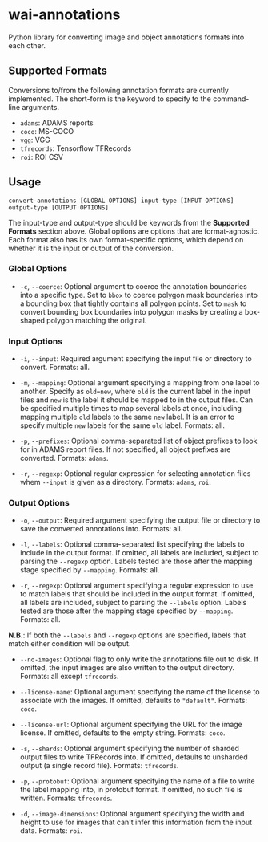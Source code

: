 # wai-annotations
Python library for converting image and object annotations formats into each other.

## Supported Formats

Conversions to/from the following annotation formats are currently implemented. The
short-form is the keyword to specify to the command-line arguments.

* `adams`:      ADAMS reports
* `coco`:       MS-COCO
* `vgg`:        VGG
* `tfrecords`:  Tensorflow TFRecords
* `roi`:        ROI CSV

## Usage

```
convert-annotations [GLOBAL OPTIONS] input-type [INPUT OPTIONS] output-type [OUTPUT OPTIONS]
```

The input-type and output-type should be keywords from the **Supported Formats** section above.
Global options are options that are format-agnostic. Each format also has its own format-specific
options, which depend on whether it is the input or output of the conversion.

### Global Options

* `-c`, `--coerce`: Optional argument to coerce the annotation boundaries into a specific type.
                    Set to `bbox` to coerce polygon mask boundaries into a bounding box that
                    tightly contains all polygon points. Set to `mask` to convert bounding box
                    boundaries into polygon masks by creating a box-shaped polygon matching the
                    original.
                    
### Input Options

* `-i`, `--input`: Required argument specifying the input file or directory to convert. Formats: all.

* `-m`, `--mapping`: Optional argument specifying a mapping from one label to another. Specify as
                     `old=new`, where `old` is the current label in the input files and `new` is the
                     label it should be mapped to in the output files. Can be specified multiple times
                     to map several labels at once, including mapping multiple `old` labels to the same
                     `new` label. It is an error to specify multiple `new` labels for the same `old`
                     label. Formats: all.
                     
* `-p`, `--prefixes`: Optional comma-separated list of object prefixes to look for in ADAMS report files.
                      If not specified, all object prefixes are converted. Formats: `adams`.
                      
* `-r`, `--regexp`: Optional regular expression for selecting annotation files whem `--input` is given
                    as a directory. Formats: `adams`, `roi`.

### Output Options

* `-o`, `--output`: Required argument specifying the output file or directory to save the converted
                    annotations into. Formats: all.
                    
* `-l`, `--labels`: Optional comma-separated list specifying the labels to include in the output format.
                    If omitted, all labels are included, subject to parsing the `--regexp` option. Labels
                    tested are those after the mapping stage specified by `--mapping`. Formats: all.
                    
* `-r`, `--regexp`: Optional argument specifying a regular expression to use to match labels that should
                    be included in the output format. If omitted, all labels are included, subject to
                    parsing the `--labels` option. Labels tested are those after the mapping stage
                    specified by `--mapping`. Formats: all.
                    
**N.B.**: If both the `--labels` and `--regexp` options are specified, labels that match either condition
          will be output.
          
* `--no-images`: Optional flag to only write the annotations file out to disk. If omitted, the input images
                 are also written to the output directory. Formats: all except `tfrecords`.
                 
* `--license-name`: Optional argument specifying the name of the license to associate with the images. If
                    omitted, defaults to `"default"`. Formats: `coco`.
                    
* `--license-url`: Optional argument specifying the URL for the image license. If omitted, defaults to the
                   empty string. Formats: `coco`.
                   
* `-s`, `--shards`: Optional argument specifying the number of sharded output files to write TFRecords into.
                    If omitted, defaults to unsharded output (a single record file). Formats: `tfrecords`.
                    
* `-p`, `--protobuf`: Optional argument specifying the name of a file to write the label mapping into, in
                      protobuf format. If omitted, no such file is written. Formats: `tfrecords`.
                      
* `-d`, `--image-dimensions`: Optional argument specifying the width and height to use for images that can't
                              infer this information from the input data. Formats: `roi`.
